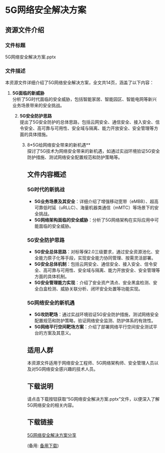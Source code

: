  # 5G网络安全解决方案

 ## 资源文件介绍

 ### 文件标题
 5G网络安全解决方案.pptx

 ### 文件描述
 本资源文件详细介绍了5G网络安全解决方案，全文共14页，涵盖了以下内容：

 1. **5G面临的新威胁**  
    分析了5G时代面临的安全威胁，包括智能家居、智能园区、智能电网等新兴业务场景带来的安全挑战。

    2. **5G安全防护思路**  
       提出了5G安全防护的总体思路，包括云网安全、通信安全、接入安全、信令安全、高可靠与可用性、安全域与隔离、能力开放安全、安全管理等方面的具体措施。

       3. 8*5G给网络安全带来的新机遇**  
          探讨了5G技术为网络安全带来的新机遇，如通过实战环境验证5G安全防护措施、测试网络安全配置规范和防护策略等。

          ## 文件内容概述

          ### 5G时代的新挑战
          - **5G业务场景及其安全**：详细介绍了增强移动宽带（eMBB）、超高可靠低时延（uRLLC）、海量机器类通信（mMTC）等场景下的安全挑战。
          - **5G网络架构面临的安全威胁**：分析了5G网络架构在实际应用中可能面临的安全威胁。

          ### 5G安全防护思路
          - **5G安全总体思路**：对标等保2.0三级要求，通过安全资源池化、安全能力原子化等手段，实现安全能力协同管理、按需灵活部署。
          - **5G安全总体机制**：包括云网安全、通信安全、接入安全、信令安全、高可靠与可用性、安全域与隔离、能力开放安全、安全管理等方面的具体机制。
          - **5G安全管理能力实现**：介绍了安全资产清点、安全黑盒检测、安全白盒检测、威胁关联分析、闭环安全处置等功能实现。

          ### 5G网络安全的新机遇
          - **5G攻防靶场**：通过实战环境验证5G安全防护措施，测试网络安全配置规范和防护策略，验证网络安全监测、防护体系的有效性。
          - **5G网络平行空间靶场方案**：介绍了部署网络平行空间安全测试平台的方案及其意义。

          ## 适用人群
          本资源文件适用于网络安全工程师、5G网络架构师、安全管理人员以及对5G网络安全感兴趣的技术人员。

          ## 下载说明
          请点击下载按钮获取“5G网络安全解决方案.pptx”文件，以便深入了解5G网络安全的相关内容。

          ## 下载链接
          [5G网络安全解决方案分享](https://pan.quark.cn/s/df69c8db43fe) 

          (备用: [备用下载](https://pan.baidu.com/s/1jEZ0pxOdtZquvbh-y9DdWA?pwd=1234))
